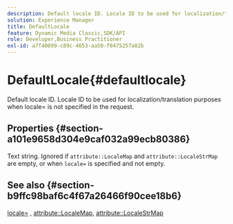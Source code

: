 ```yaml
---
description: Default locale ID. Locale ID to be used for localization/translation purposes when locale= is not specified in the request.
solution: Experience Manager
title: DefaultLocale
feature: Dynamic Media Classic,SDK/API
role: Developer,Business Practitioner
exl-id: a7f40099-c89c-4653-aa50-f0475257a82b
---
```

# DefaultLocale{#defaultlocale}

Default locale ID. Locale ID to be used for localization/translation purposes when locale= is not specified in the request.

## Properties {#section-a101e9658d304e9caf032a99ecb80386}

Text string. Ignored if `attribute::LocaleMap` and `attribute::LocaleStrMap` are empty, or when `locale=` is specified and not empty.

## See also {#section-b9ffc98baf6c4f67a26466f90cee18b6}

[locale=](../../../../../is-api/http-ref/image-serving-api-ref/c-http-protocol-reference/c-command-reference/r-locale.md#reference-8a846b2fbc004a12821b956ed3b25cfb) , [attribute::LocaleMap](../../../../../is-api/image-catalog/image-serving-api-ref/c-image-catalog-reference/c-attributes-reference/r-localemap.md#reference-49bbf598f8ea47c3a563755cef306318), [attribute::LocaleStrMap](../../../../../is-api/image-catalog/image-serving-api-ref/c-image-catalog-reference/c-attributes-reference/r-localestrmap.md#reference-98c42070a4bc4baf92537132be2b5b1e)
